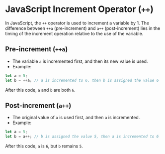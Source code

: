 # JavaScript Increment Operator (`++`)

In JavaScript, the `++` operator is used to increment a variable by 1. The difference between `++a` (pre-increment) and `a++` (post-increment) lies in the timing of the increment operation relative to the use of the variable.

## **Pre-increment (`++a`)**
- The variable `a` is incremented first, and then its new value is used.
- Example:

```javascript
let a = 5;
let b = ++a; // a is incremented to 6, then b is assigned the value 6
```

After this code, `a` and `b` are both `6`.

## **Post-increment (`a++`)**
- The original value of `a` is used first, and then `a` is incremented.
- Example:

```javascript
let a = 5;
let b = a++; // b is assigned the value 5, then a is incremented to 6
```

After this code, `a` is `6`, but `b` remains `5`.
